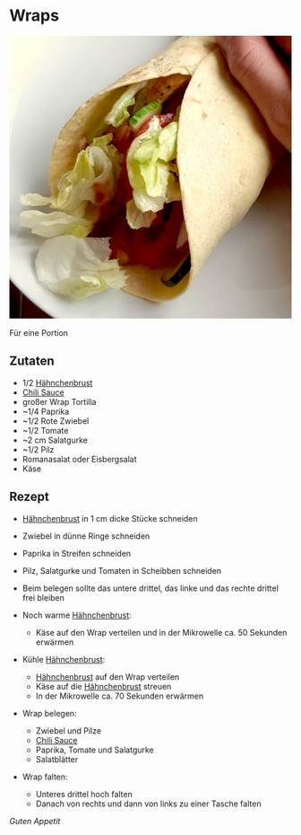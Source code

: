 # Wraps

![img](imgs/Wraps.jpg)

Für eine Portion

## Zutaten
- 1/2 [Hähnchenbrust](Haehnchenbrust.md)
- [Chili Sauce](Chili_Sauce.md)
- großer Wrap Tortilla
- ~1/4 Paprika
- ~1/2 Rote Zwiebel
- ~1/2 Tomate
- ~2 cm Salatgurke
- ~1/2 Pilz
- Romanasalat oder Eisbergsalat
- Käse

## Rezept
- [Hähnchenbrust](Haehnchenbrust.md) in 1 cm dicke Stücke schneiden

- Zwiebel in dünne Ringe schneiden

- Paprika in Streifen schneiden

- Pilz, Salatgurke und Tomaten in Scheibben schneiden

- Beim belegen sollte das untere drittel, das linke und das rechte drittel frei bleiben
  
- Noch warme [Hähnchenbrust](Haehnchenbrust.md):
  - Käse auf den Wrap verteilen und in der Mikrowelle ca. 50 Sekunden erwärmen
- Kühle [Hähnchenbrust](Haehnchenbrust.md):
  - [Hähnchenbrust](Haehnchenbrust.md) auf den Wrap verteilen
  - Käse auf die [Hähnchenbrust](Haehnchenbrust.md) streuen
  - In der Mikrowelle ca. 70 Sekunden erwärmen

- Wrap belegen:
  - Zwiebel und Pilze
  - [Chili Sauce](Chili_Sauce.md)
  - Paprika, Tomate und Salatgurke
  - Salatblätter
 
- Wrap falten:
  - Unteres drittel hoch falten
  - Danach von rechts und dann von links zu einer Tasche falten

*Guten Appetit*
